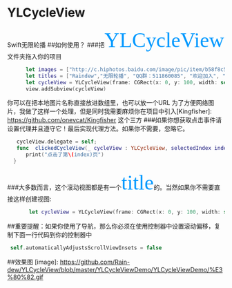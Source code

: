 # YLCycleView
Swift无限轮播
##如何使用？
  ###把<font color=#0099ff size=14 face="黑体">YLCycleView</font>文件夹拖入你的项目
  ```Swift
        let images = ["http://c.hiphotos.baidu.com/image/pic/item/b58f8c5494eef01f50d40bbee5fe9925bd317d8c.jpg", "1", "2", "3", "4"]
        let titles = ["Raindew","无限轮播", "QQ群：511860085", "欢迎加入", "帅的人已经Star"]
        let cycleView = YLCycleView(frame: CGRect(x: 0, y: 100, width: self.view.bounds.width, height: 150), images: images, titles: titles)
        view.addSubview(cycleView)
  ```
  你可以在把本地图片名称直接放进数组里，也可以放一个URL
  为了方便网络图片，我做了这样一个处理，但是同时我需要麻烦你在项目中引入[Kingfisher]: https://github.com/onevcat/Kingfisher 这个三方
###如果你想获取点击事件请设置代理并且遵守它！最后实现代理方法。如果你不需要，忽略它。
  ```Swift
     cycleView.delegate = self;
     func  clickedCycleView(_ cycleView : YLCycleView, selectedIndex index: Int) {
        print("点击了第\(index)页")
    }
  ```
###大多数而言，这个滚动视图都是有一个<font color=#0099ff size=14 face="黑体">title</font>的。当然如果你不需要直接这样创建视图:
  ```Swift
        let cycleView = YLCycleView(frame: CGRect(x: 0, y: 100, width: self.view.bounds.width, height: 150), images: images)
  ```
##重要提醒：如果你使用了导航，那么你必须在使用控制器中设置滚动偏移，复制下面一行代码到你的控制器中
```Swift
 self.automaticallyAdjustsScrollViewInsets = false
```
##效果图
[image]: https://github.com/Rain-dew/YLCycleView/blob/master/YLCycleViewDemo/YLCycleViewDemo/%E3%80%82.gif
